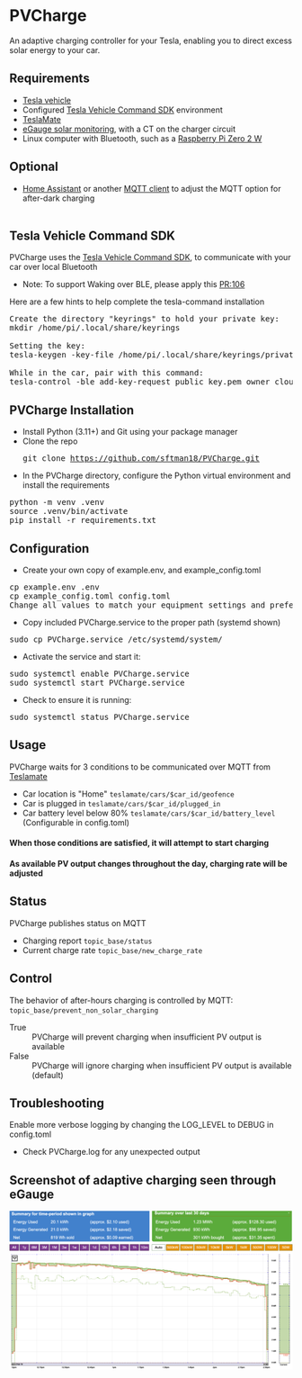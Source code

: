 # PVCharge

An adaptive charging controller for your Tesla, enabling you to direct excess solar energy to your car.

## Requirements
- <a href="https://www.tesla.com/">Tesla vehicle</a>
- Configured <a href="https://github.com/teslamotors/vehicle-command">Tesla Vehicle Command SDK</a> environment
- <a href="https://github.com/teslamate-org/teslamate">TeslaMate</a>
- <a href="https://www.egauge.net">eGauge solar monitoring</a>, with a CT on the charger circuit
- Linux computer with Bluetooth, such as a <a href="https://www.raspberrypi.com/products/raspberry-pi-zero-2-w/">Raspberry Pi Zero 2 W</a>

## Optional
- <a href="https://www.home-assistant.io/">Home Assistant</a> or another <a href="https://apps.apple.com/us/app/mqttool/id1085976398">MQTT client</a> to adjust the MQTT option for after-dark charging<br><br>

## Tesla Vehicle Command SDK

PVCharge uses the <a href="https://github.com/teslamotors/vehicle-command">Tesla Vehicle Command SDK</a>, to communicate with your car over local Bluetooth

- Note: To support Waking over BLE, please apply this <a href="https://github.com/teslamotors/vehicle-command/pull/106">PR:106</a>

Here are a few hints to help complete the tesla-command installation

<pre>Create the directory "keyrings" to hold your private key:
mkdir /home/pi/.local/share/keyrings

Setting the key:
tesla-keygen -key-file /home/pi/.local/share/keyrings/private_key.pem create > public_key.pem

While in the car, pair with this command:
tesla-control -ble add-key-request public_key.pem owner cloud_key</pre>

## PVCharge Installation
- Install Python (3.11+) and Git using your package manager<br>
- Clone the repo <pre>git clone https://github.com/sftman18/PVCharge.git</pre>
- In the PVCharge directory, configure the Python virtual environment and install the requirements
<pre>python -m venv .venv
source .venv/bin/activate
pip install -r requirements.txt</pre>

## Configuration
- Create your own copy of example.env, and example_config.toml
<pre>cp example.env .env
cp example_config.toml config.toml
Change all values to match your equipment settings and preferences</pre>
- Copy included PVCharge.service to the proper path (systemd shown)
<pre>sudo cp PVCharge.service /etc/systemd/system/</pre>
- Activate the service and start it:
<pre>sudo systemctl enable PVCharge.service
sudo systemctl start PVCharge.service</pre>
- Check to ensure it is running:
<pre>sudo systemctl status PVCharge.service</pre>

## Usage
PVCharge waits for 3 conditions to be communicated over MQTT from <a href="https://docs.teslamate.org/docs/integrations/mqtt">Teslamate</a>
- Car location is "Home" <code>teslamate/cars/$car_id/geofence</code>
- Car is plugged in <code>teslamate/cars/$car_id/plugged_in</code>
- Car battery level below 80% <code>teslamate/cars/$car_id/battery_level</code> (Configurable in config.toml)<br>
#### When those conditions are satisfied, it will attempt to start charging
#### As available PV output changes throughout the day, charging rate will be adjusted

## Status
PVCharge publishes status on MQTT
- Charging report <code>topic_base/status</code>
- Current charge rate <code>topic_base/new_charge_rate</code>

## Control
The behavior of after-hours charging is controlled by MQTT: <code>topic_base/prevent_non_solar_charging</code><br>
<dl>
<dt>True</dt> <dd>PVCharge will prevent charging when insufficient PV output is available</dd>
<dt>False</dt> <dd>PVCharge will ignore charging when insufficient PV output is available (default)</dd>
</dl>

## Troubleshooting
Enable more verbose logging by changing the LOG_LEVEL to DEBUG in config.toml<br>
- Check PVCharge.log for any unexpected output

## Screenshot of adaptive charging seen through eGauge
<img src="energy_graph.png" alt="PV Energy Graph">
